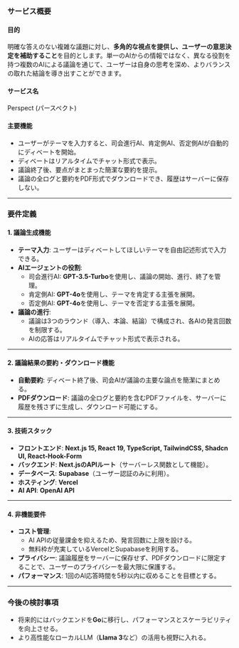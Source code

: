 
### **サービス概要**

#### 目的
明確な答えのない複雑な議題に対し、**多角的な視点を提供し、ユーザーの意思決定を補助すること**を目的とします。単一のAIからの情報ではなく、異なる役割を持つ複数のAIによる議論を通じて、ユーザーは自身の思考を深め、よりバランスの取れた結論を導き出すことができます。

#### サービス名
Perspect (パースペクト)

#### 主要機能
* ユーザーがテーマを入力すると、司会進行AI、肯定側AI、否定側AIが自動的にディベートを開始。
* ディベートはリアルタイムでチャット形式で表示。
* 議論終了後、要点がまとまった簡潔な要約を提示。
* 議論の全ログと要約をPDF形式でダウンロードでき、履歴はサーバーに保存しない。

---

### **要件定義**

#### 1. 議論生成機能
* **テーマ入力**: ユーザーはディベートしてほしいテーマを自由記述形式で入力できる。
* **AIエージェントの役割**:
  * 司会進行AI: **GPT-3.5-Turbo**を使用し、議論の開始、進行、終了を管理。
  * 肯定側AI: **GPT-4o**を使用し、テーマを肯定する主張を展開。
  * 否定側AI: **GPT-4o**を使用し、テーマを否定する主張を展開。
* **議論の進行**:
  * 議論は3つのラウンド（導入、本論、結論）で構成され、各AIの発言回数を制限する。
  * AIの応答はリアルタイムでチャット形式で表示される。

---

#### 2. 議論結果の要約・ダウンロード機能
* **自動要約**: ディベート終了後、司会AIが議論の主要な論点を簡潔にまとめる。
* **PDFダウンロード**: 議論の全ログと要約を含むPDFファイルを、サーバーに履歴を残さずに生成し、ダウンロード可能にする。

---

#### 3. 技術スタック
* **フロントエンド**: **Next.js 15, React 19, TypeScript, TailwindCSS, Shadcn UI, React-Hook-Form**
* **バックエンド**: **Next.jsのAPIルート**（サーバーレス関数として機能）。
* **データベース**: **Supabase**（ユーザー認証のみに利用）。
* **ホスティング**: **Vercel**
* **AI API**: **OpenAI API**

---

#### 4. 非機能要件
* **コスト管理**:
  * AI APIの従量課金を抑えるため、発言回数に上限を設ける。
  * 無料枠が充実しているVercelとSupabaseを利用する。
* **プライバシー**: 議論履歴をサーバーに保存せず、PDFダウンロードに限定することで、ユーザーのプライバシーを最大限に保護する。
* **パフォーマンス**: 1回のAI応答時間を5秒以内に収めることを目標とする。

---

### **今後の検討事項**
* 将来的にはバックエンドを**Go**に移行し、パフォーマンスとスケーラビリティを向上させる。
* より高性能なローカルLLM（**Llama 3**など）の活用も視野に入れる。